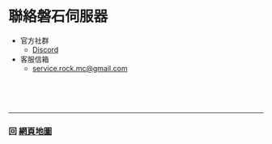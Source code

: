 # 聯絡磐石伺服器

- 官方社群
  - [Discord](https://discord.gg/mCFdwkChBG)
- 客服信箱
  - service.rock.mc@gmail.com

<br>
<br>
<br>

------

### 回 [網頁地圖](https://rock-mc.github.io/sitemap/)  
